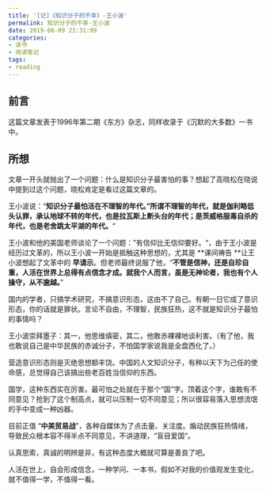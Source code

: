 ```yaml
---
title: '[记]《知识分子的不幸》-王小波'
permalink: 知识分子的不幸-王小波
date: 2019-06-09 21:31:09
categories:
- 读书
- 阅读笔记
tags:
- reading
---
```


## 前言 

这篇文章发表于1996年第二期《东方》杂志，同样收录于《沉默的大多数》一书中。 

## 所想 

文章一开头就抛出了一个问题：什么是知识分子最害怕的事？想起了高晓松在晓说中提到过这个问题，晓松肯定是看过这篇文章的。 

王小波说：“**知识分子最怕活在不理智的年代。”所谓不理智的年代，就是伽利略低头认罪，承认地球不转的年代，也是拉瓦斯上断头台的年代；是茨威格服毒自杀的年代，也是老舍跳太平湖的年代。**“ 

王小波和他的美国老师谈论了一个问题：”有信仰比无信仰要好。“，由于王小波是经历过文革的，所以王小波一开始是抵触这种思想的，尤其是 **课间祷告 **让王小波想起了文革中的 **早请示**。但老师最终说服了他，“**不管是信神，还是自珍自重，人活在世界上总得有点信念才成。就我个人而言，虽是无神论者，我也有个人操守，从不逾越。**” 

国内的学者，只搞学术研究，不搞意识形态，这由不了自己。有朝一日它成了意识形态，你的话就是罪状。言论不自由，不理智，民族狂热，这不就是知识分子最怕的事情吗？ 

王小波崇拜墨子：其一，他思维缜密，其二，他敢赤裸裸地谈利害。（有了他，我也敢说自己是中华民族的赤诚分子，不怕国学家说我是全盘西化了。） 

营造意识形态则是灭绝思想额丰饶。中国的人文知识分子，有种以天下为己任的使命感，总觉得自己该搞出些老百姓当信仰的东西。 

国学，这种东西实在厉害。最可怕之处就在于那个“国”字。顶着这个字，谁敢有不同意见？抢到了这个制高点，就可以压制一切不同意见；所以很容易落入思想流氓的手中变成一种凶器。 

目前正值 “**中美贸易战**”，各种自媒体为了点击量、关注度。煽动民族狂热情绪，导致民众根本容不得半点不同意见，不讲道理，“盲目爱国“。 

认真思索，真诚的明辨是非，有这种态度大概就可算是善良了吧。 

人活在世上，自会形成信念，一种学问、一本书，假如不对我的价值观发生变化，就不值得一学，不值得一看。 